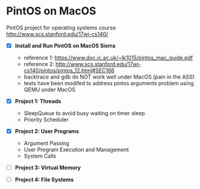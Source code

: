 # PintOS on MacOS
PintOS project for operating systems course   
http://www.scs.stanford.edu/17wi-cs140/   

- [x] **Install and Run PintOS on MacOS Sierra**
  * reference 1: https://www.doc.ic.ac.uk/~lk1015/pintos_mac_guide.pdf
  * reference 2: http://www.scs.stanford.edu/17wi-cs140/pintos/pintos_12.html#SEC166 
  * backtrace and gdb do NOT work well under MacOS (pain in the ASS)
  * tests have been modifed to address pintos arguments problem using QEMU under MacOS 

- [x] **Project 1: Threads**
  * SleepQueue to avoid busy waiting on timer sleep
  * Priority Scheduler

- [x] **Project 2: User Programs**
  * Argument Passing
  * User Program Execution and Management
  * System Calls

- [ ] **Project 3: Virtual Memory**

- [ ] **Project 4: File Systems**
  


